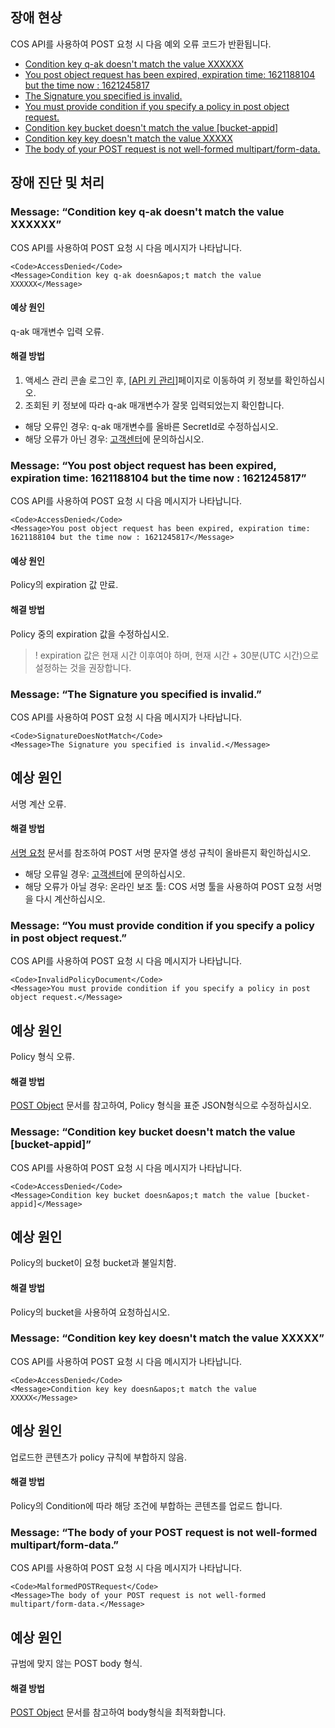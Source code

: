 ## 장애 현상

COS API를 사용하여 POST 요청 시 다음 예외 오류 코드가 반환됩니다.
- [Condition key q-ak doesn&apos;t match the value XXXXXX](#AccessDenied_q-ak)
- [You post object request has been expired, expiration time: 1621188104 but the time now : 1621245817](#AccessDenied_Expiration)
- [The Signature you specified is invalid.](#SignatureDoesNotMatch_POSTSignature)
- [You must provide condition if you specify a policy in post object request.](#InvalidPolicyDocument_JSONFormat)
- [Condition key bucket doesn&apos;t match the value [bucket-appid]](#AccessDenied_BucketNotConsistent)
- [Condition key key doesn&apos;t match the value XXXXX](#AccessDenied_Condition)
- [The body of your POST request is not well-formed multipart/form-data.](#MalformedPOSTRequest_POSTBody)



## 장애 진단 및 처리

<span id="AccessDenied_q-ak"></span>
### Message: “Condition key q-ak doesn&apos;t match the value XXXXXX”

COS API를 사용하여 POST 요청 시 다음 메시지가 나타납니다.

```
<Code>AccessDenied</Code>
<Message>Condition key q-ak doesn&apos;t match the value XXXXXX</Message>
```

#### 예상 원인

q-ak 매개변수 입력 오류.

#### 해결 방법

1. 액세스 관리 콘솔 로그인 후, [[API 키 관리](https://console.cloud.tencent.com/cam/capi)]페이지로 이동하여 키 정보를 확인하십시오.
2. 조회된 키 정보에 따라 q-ak 매개변수가 잘못 입력되었는지 확인합니다.
 - 해당 오류인 경우: q-ak 매개변수를 올바른 SecretId로 수정하십시오.
 - 해당 오류가 아닌 경우: [고객센터](https://intl.cloud.tencent.com/contact-sales)에 문의하십시오.

<span id="AccessDenied_Expiration"></span>
### Message: “You post object request has been expired, expiration time: 1621188104 but the time now : 1621245817” 

COS API를 사용하여 POST 요청 시 다음 메시지가 나타납니다.

```
<Code>AccessDenied</Code>
<Message>You post object request has been expired, expiration time: 1621188104 but the time now : 1621245817</Message>
```


#### 예상 원인

Policy의 expiration 값 만료.

#### 해결 방법

Policy 중의 expiration 값을 수정하십시오.
>! expiration 값은 현재 시간 이후여야 하며, 현재 시간 + 30분(UTC 시간)으로 설정하는 것을 권장합니다.
>


<span id="SignatureDoesNotMatch_POSTSignature"></span>
### Message: “The Signature you specified is invalid.”

COS API를 사용하여 POST 요청 시 다음 메시지가 나타납니다.

```
<Code>SignatureDoesNotMatch</Code>
<Message>The Signature you specified is invalid.</Message>
```

## 예상 원인

서명 계산 오류.

#### 해결 방법

[서명 요청](https://intl.cloud.tencent.com/document/product/436/7778) 문서를 참조하여 POST 서명 문자열 생성 규칙이 올바른지 확인하십시오.
 - 해당 오류일 경우: [고객센터](https://intl.cloud.tencent.com/contact-sales)에 문의하십시오.
 - 해당 오류가 아닐 경우: 온라인 보조 툴: COS 서명 툴을 사용하여 POST 요청 서명을 다시 계산하십시오.


<span id="InvalidPolicyDocument_JSONFormat"></span>
### Message: “You must provide condition if you specify a policy in post object request.”

COS API를 사용하여 POST 요청 시 다음 메시지가 나타납니다.

```
<Code>InvalidPolicyDocument</Code>
<Message>You must provide condition if you specify a policy in post object request.</Message>
```


## 예상 원인

Policy 형식 오류.

#### 해결 방법

[POST Object](https://intl.cloud.tencent.com/document/product/436/14690) 문서를 참고하여, Policy 형식을 표준 JSON형식으로 수정하십시오.


<span id="AccessDenied_BucketNotConsistent"></span>
### Message: “Condition key bucket doesn&apos;t match the value [bucket-appid]”

COS API를 사용하여 POST 요청 시 다음 메시지가 나타납니다.

```
<Code>AccessDenied</Code>
<Message>Condition key bucket doesn&apos;t match the value [bucket-appid]</Message>
```


## 예상 원인

Policy의 bucket이 요청 bucket과 불일치함.

#### 해결 방법

Policy의 bucket을 사용하여 요청하십시오.


<span id="AccessDenied_Condition"></span>
### Message: “Condition key key doesn&apos;t match the value XXXXX”

COS API를 사용하여 POST 요청 시 다음 메시지가 나타납니다.

```
<Code>AccessDenied</Code>
<Message>Condition key key doesn&apos;t match the value XXXXX</Message>
```


## 예상 원인

업로드한 콘텐츠가 policy 규칙에 부합하지 않음.

#### 해결 방법

Policy의 Condition에 따라 해당 조건에 부합하는 콘텐츠를 업로드 합니다.


<span id="MalformedPOSTRequest_POSTBody"></span>
### Message: “The body of your POST request is not well-formed multipart/form-data.”

COS API를 사용하여 POST 요청 시 다음 메시지가 나타납니다.

```
<Code>MalformedPOSTRequest</Code>
<Message>The body of your POST request is not well-formed multipart/form-data.</Message>
```

## 예상 원인

규범에 맞지 않는 POST body 형식.

#### 해결 방법

[POST Object](https://intl.cloud.tencent.com/document/product/436/14690) 문서를 참고하여 body형식을 최적화합니다.




